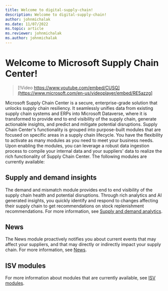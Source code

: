 ```yaml
---
title: Welcome to digital-supply-chain!
description: Welcome to digital-supply-chain!
author: johnmichalak
ms.date: 11/07/2022
ms.topic: article
ms.reviewer: johnmichalak
ms.author: johnmichalak
---
```


# Welcome to Microsoft Supply Chain Center!

> [!Video https://www.youtube.com/embed/CUSQ](https://www.microsoft.com/en-us/videoplayer/embed/RE5azzg]

Microsoft Supply Chain Center is a secure, enterprise-grade solution that unlocks supply chain resiliency. It seamlessly unifies data from existing supply chain systems and ERPs into Microsoft Dataverse, where it is transformed to provide end to end visibility of the supply chain, generate actionable insights, and predict and mitigate potential disruptions. Supply Chain Center's functionality is grouped into purpose-built modules that are focused on specific areas in a supply chain lifecycle. You have the flexibility to activate as many modules as you need to meet your business needs. Upon enabling the modules, you can leverage a robust data ingestion process to compile your internal data and your suppliers' data to realize the rich functionality of Supply Chain Center. The following modules are currently available:

## Supply and demand insights

The demand and mismatch module provides end to end visibility of the supply chain health and potential disruptions. Through rich analytics and AI generated insights, you quickly identify and respond to changes affecting their supply chain to get recommendations on stock replenishment recommendations. For more information, see [Supply and demand analytics](/use/supply_and_demand.md).

## News

The News module proactively notifies you about current events that may affect your suppliers, and that may directly or indirectly impact your supply chain. For more information, see [News](/articles/use/news.md).

## ISV modules

For more information about modules that are currently available, see [ISV modules](/use/isv_modules.md).

